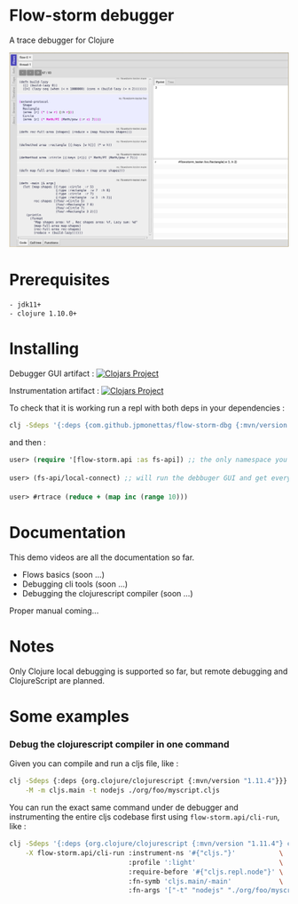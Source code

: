 # Flow-storm debugger

A trace debugger for Clojure 

![demo](./docs/images/screenshot.png)

# Prerequisites

	- jdk11+
    - clojure 1.10.0+
	
# Installing 

Debugger GUI artifact :
[![Clojars Project](https://img.shields.io/clojars/v/com.github.jpmonettas/flow-storm-dbg.svg)](https://clojars.org/com.github.jpmonettas/flow-storm-dbg)

Instrumentation artifact :
[![Clojars Project](https://img.shields.io/clojars/v/com.github.jpmonettas/flow-storm-inst.svg)](https://clojars.org/com.github.jpmonettas/flow-storm-inst)

To check that it is working run a repl with both deps in your dependencies :

```bash
clj -Sdeps '{:deps {com.github.jpmonettas/flow-storm-dbg {:mvn/version "2.0.0"} com.github.jpmonettas/flow-storm-inst {:mvn/version "2.0.0-alpha-SNAPSHOT"}}}'
```

and then :

```clojure
user> (require '[flow-storm.api :as fs-api]) ;; the only namespace you need to require

user> (fs-api/local-connect) ;; will run the debbuger GUI and get everything ready

user> #rtrace (reduce + (map inc (range 10)))
```

# Documentation 

This demo videos are all the documentation so far.

- Flows basics (soon ...)
- Debugging cli tools (soon ...)
- Debugging the clojurescript compiler (soon ...)

Proper manual coming...

# Notes

Only Clojure local debugging is supported so far, but remote debugging and ClojureScript are planned.

# Some examples

### Debug the clojurescript compiler in one command

Given you can compile and run a cljs file, like :

```bash
clj -Sdeps {:deps {org.clojure/clojurescript {:mvn/version "1.11.4"}}} \
    -M -m cljs.main -t nodejs ./org/foo/myscript.cljs
```

You can run the exact same command under de debugger and instrumenting the entire cljs codebase first using `flow-storm.api/cli-run`, like :

```bash
clj -Sdeps '{:deps {org.clojure/clojurescript {:mvn/version "1.11.4"} com.github.jpmonettas/flow-storm-dbg {:mvn/version "2.0.0"} com.github.jpmonettas/flow-storm-inst {:mvn/version "2.0.0"}}}' \
	-X flow-storm.api/cli-run :instrument-ns '#{"cljs."}'           \
                              :profile ':light'                     \
                              :require-before '#{"cljs.repl.node"}' \
                              :fn-symb 'cljs.main/-main'            \
                              :fn-args '["-t" "nodejs" "./org/foo/myscript.cljs"]';
```
